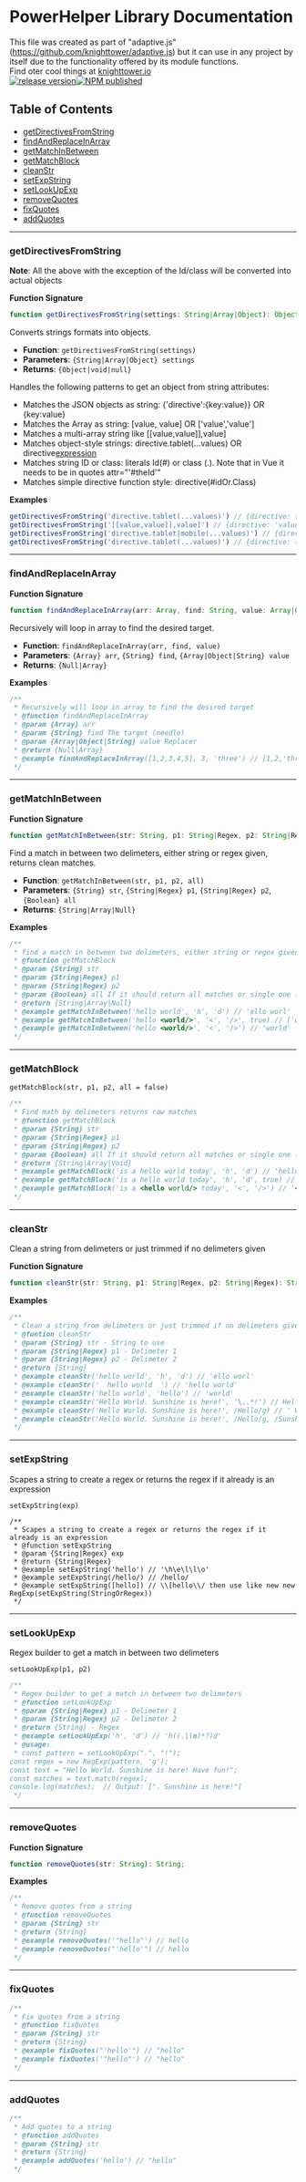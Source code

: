 
# PowerHelper Library Documentation

This file was created as part of "adaptive.js" (https://github.com/knighttower/adaptive.js) but it can use in any project by itself due to the functionality offered by its module functions.  
Find oter cool things at [knighttower.io](https://knighttower.io)  
[![release version](https://github.com/knighttower/JsPowerHelperFunctions/actions/workflows/pre-release.yml/badge.svg?branch=development)](https://github.com/knighttower/JsPowerHelperFunctions/actions/workflows/pre-release.yml)[![NPM published](https://github.com/knighttower/JsPowerHelperFunctions/actions/workflows/to-npm.yml/badge.svg?branch=development)](https://github.com/knighttower/JsPowerHelperFunctions/actions/workflows/to-npm.yml)


## Table of Contents
- [getDirectivesFromString](#getDirectivesFromString)
- [findAndReplaceInArray](#findAndReplaceInArray)
- [getMatchInBetween](#getMatchInBetween)
- [getMatchBlock](#getMatchBlock)
- [cleanStr](#cleanStr)
- [setExpString](#setExpString)
- [setLookUpExp](#setLookUpExp)
- [removeQuotes](#removeQuotes)
- [fixQuotes](#fixQuotes)
- [addQuotes](#addQuotes)

---

### getDirectivesFromString


**Note**: All the above with the exception of the Id/class will be converted into actual objects

**Function Signature**
```javascript
function getDirectivesFromString(settings: String|Array|Object): Object|void|null;
```
Converts strings formats into objects.

- **Function**: `getDirectivesFromString(settings)`
- **Parameters**: `{String|Array|Object} settings`
- **Returns**: `{Object|void|null}`  

Handles the following patterns to get an object from string attributes:
- Matches the JSON objects as string: {'directive':{key:value}} OR {key:value}
- Matches the Array as string: [value, value] OR ['value','value']
- Matches a multi-array string like [[value,value]],value]
- Matches object-style strings: directive.tablet(...values) OR directive[expression](...values)
- Matches string ID or class: literals Id(#) or class (.). Note that in Vue it needs to be in quotes attr="'#theId'"
- Matches simple directive function style: directive(#idOr.Class)  

**Examples**
```javascript
getDirectivesFromString('directive.tablet(...values)') // {directive: {tablet: 'values'}}
getDirectivesFromString('[[value,value]],value]') // {directive: 'values', directive2: 'values'}
getDirectivesFromString('directive.tablet|mobile(...values)') // {directive: {tablet: 'values', mobile: 'values'}}
getDirectivesFromString('directive.tablet(...values)') // {directive: {tablet: 'values'}}
```

---


### findAndReplaceInArray
**Function Signature**
```javascript
function findAndReplaceInArray(arr: Array, find: String, value: Array|Object|String): Null|Array;
```
Recursively will loop in array to find the desired target.

- **Function**: `findAndReplaceInArray(arr, find, value)`
- **Parameters**: `{Array} arr`, `{String} find`, `{Array|Object|String} value`
- **Returns**: `{Null|Array}`

**Examples**
```javascript
/**
 * Recursively will loop in array to find the desired target
 * @function findAndReplaceInArray
 * @param {Array} arr
 * @param {String} find The target (needle)
 * @param {Array|Object|String} value Replacer
 * @return {Null|Array}
 * @example findAndReplaceInArray([1,2,3,4,5], 3, 'three') // [1,2,'three',4,5]
 */  
```

---

### getMatchInBetween
**Function Signature**
```javascript
function getMatchInBetween(str: String, p1: String|Regex, p2: String|Regex, all: Boolean): String|Array|Null;
```
Find a match in between two delimeters, either string or regex given, returns clean matches.

- **Function**: `getMatchInBetween(str, p1, p2, all)`
- **Parameters**: `{String} str`, `{String|Regex} p1`, `{String|Regex} p2`, `{Boolean} all`
- **Returns**: `{String|Array|Null}`


**Examples**
```javascript
/**
 * find a match in between two delimeters, either string or regex given, returns clean matches
 * @function getMatchBlock
 * @param {String} str
 * @param {String|Regex} p1
 * @param {String|Regex} p2
 * @param {Boolean} all If it should return all matches or single one (default)
 * @return {String|Array|Null}
 * @example getMatchInBetween('hello world', 'h', 'd') // 'ello worl'
 * @example getMatchInBetween('hello <world/>', '<', '/>', true) // ['world']
 * @example getMatchInBetween('hello <world/>', '<', '/>') // 'world'
 */
```

---

### getMatchBlock  
``getMatchBlock(str, p1, p2, all = false)``  

```javascript
/**
 * Find math by delimeters returns raw matches
 * @function getMatchBlock
 * @param {String} str
 * @param {String|Regex} p1
 * @param {String|Regex} p2
 * @param {Boolean} all If it should return all matches or single one (default)
 * @return {String|Array|Void}
 * @example getMatchBlock('is a hello world today', 'h', 'd') // 'hello world'
 * @example getMatchBlock('is a hello world today', 'h', 'd', true) // ['hello world']
 * @example getMatchBlock('is a <hello world/> today', '<', '/>') // '<hello world/>'
 */
```  

---

### cleanStr  
Clean a string from delimeters or just trimmed if no delimeters given  

**Function Signature**
```javascript
function cleanStr(str: String, p1: String|Regex, p2: String|Regex): String;
```

**Examples**
```javascript
/**
 * Clean a string from delimeters or just trimmed if no delimeters given
 * @funtion cleanStr
 * @param {String} str - String to use
 * @param {String|Regex} p1 - Delimeter 1
 * @param {String|Regex} p2 - Delimeter 2
 * @return {String}
 * @example cleanStr('hello world', 'h', 'd') // 'ello worl'
 * @example cleanStr('  hello world  ') // 'hello world'
 * @example cleanStr('hello world', 'hello') // 'world'
 * @example cleanStr('Hello World. Sunshine is here!', '\..*!') // Hello World
 * @example cleanStr('Hello World. Sunshine is here!', /Hello/g) // ' World. Sunshine is here!'
 * @example cleanStr('Hello World. Sunshine is here!', /Hello/g, /Sunshine/g) // ' World.  is here!'
 */
```

---

### setExpString  
Scapes a string to create a regex or returns the regex if it already is an expression  


``setExpString(exp)``  

```
/**
 * Scapes a string to create a regex or returns the regex if it already is an expression
 * @function setExpString
 * @param {String|Regex} exp
 * @return {String|Regex}
 * @example setExpString('hello') // '\h\e\l\l\o'
 * @example setExpString(/hello/) // /hello/
 * @example setExpString([hello]) // \\[hello\\/ then use like new new RegExp(setExpString(StringOrRegex))
 */
```
---

### setLookUpExp  
Regex builder to get a match in between two delimeters  

``setLookUpExp(p1, p2)``  

```javascript
/**
 * Regex builder to get a match in between two delimeters
 * @function setLookUpExp
 * @param {String|Regex} p1 - Delimeter 1
 * @param {String|Regex} p2 - Delimeter 2
 * @return {String} - Regex
 * @example setLookUpExp('h', 'd') // 'h((.|\n)*?)d'
 * @usage:
 * const pattern = setLookUpExp(".", "!");
const regex = new RegExp(pattern, 'g');
const text = "Hello World. Sunshine is here! Have fun!";
const matches = text.match(regex);
console.log(matches);  // Output: [". Sunshine is here!"]
 */
```  
---

### removeQuotes
**Function Signature**
```javascript
function removeQuotes(str: String): String;
```

**Examples**
```javascript
/**
 * Remove quotes from a string
 * @function removeQuotes
 * @param {String} str
 * @return {String}
 * @example removeQuotes('"hello"') // hello
 * @example removeQuotes("'hello'") // hello
 */
```

---

### fixQuotes
```javascript
/**
 * Fix quotes from a string
 * @function fixQuotes
 * @param {String} str
 * @return {String}
 * @example fixQuotes("'hello'") // "hello"
 * @example fixQuotes('"hello"') // "hello"
 */
```

---

### addQuotes
```javascript
/**
 * Add quotes to a string
 * @function addQuotes
 * @param {String} str
 * @return {String}
 * @example addQuotes('hello') // "hello"
 */  
 ```  

